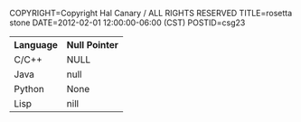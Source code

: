 COPYRIGHT=Copyright Hal Canary / ALL RIGHTS RESERVED
TITLE=rosetta stone
DATE=2012-02-01 12:00:00-06:00 (CST)
POSTID=csg23

<table class="border"><tbody>
<tr><th>Language</th><th>Null Pointer</th></tr>
<tr><td>C/C++</td><td>NULL</td></tr>
<tr><td>Java</td><td>null</td></tr>
<tr><td>Python</td><td>None</td></tr>
<tr><td>Lisp</td><td>nill</td></tr>
</tbody></table>
